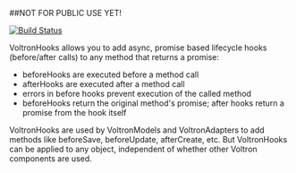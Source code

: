 ##NOT FOR PUBLIC USE YET!

[![Build Status](https://travis-ci.org/jmreidy/VoltronHooks.png)](https://travis-ci.org/jmreidy/VoltronHooks)

VoltronHooks allows you to add async, promise based lifecycle hooks (before/after calls)
to any method that returns a promise:

* beforeHooks are executed before a method call
* afterHooks are executed after a method call
* errors in before hooks prevent execution of the called method
* beforeHooks return the original method's promise; after hooks return a promise from the hook itself

VoltronHooks are used by VoltronModels and VoltronAdapters to add methods like beforeSave,
beforeUpdate, afterCreate, etc. But VoltronHooks can be applied to any object, independent
of whether other Voltron components are used.





